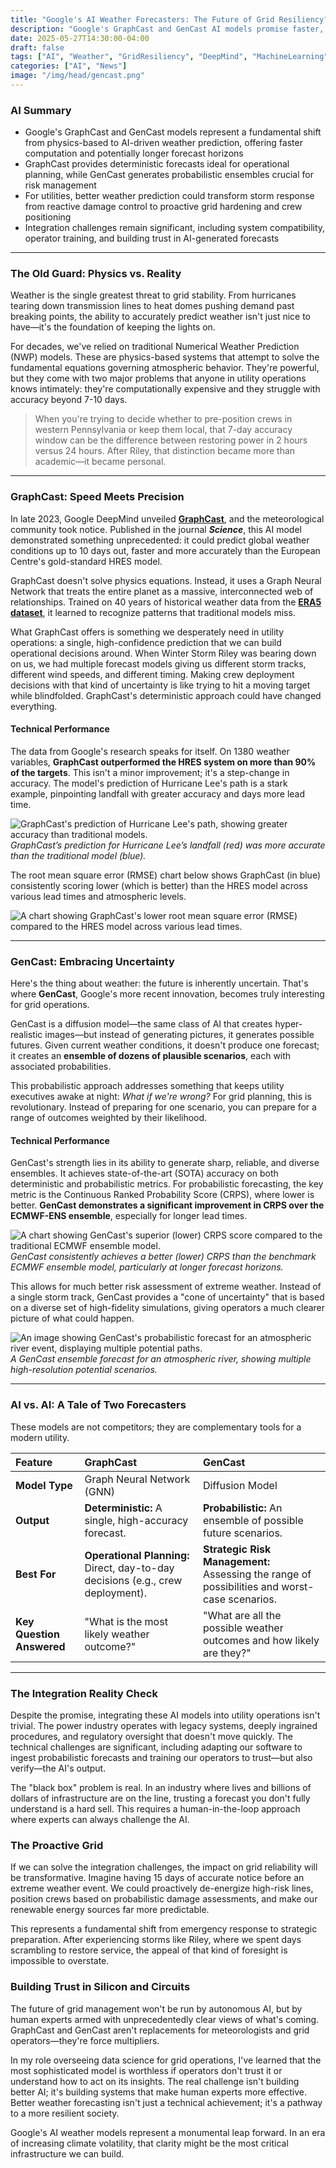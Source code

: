 ```yaml
---
title: "Google's AI Weather Forecasters: The Future of Grid Resiliency?"
description: "Google's GraphCast and GenCast AI models promise faster, more accurate weather forecasting - but can they truly revolutionize how utilities protect the power grid?"
date: 2025-05-27T14:30:00-04:00
draft: false
tags: ["AI", "Weather", "GridResiliency", "DeepMind", "MachineLearning", "Utilities"]
categories: ["AI", "News"]
image: "/img/head/gencast.png"
---
```



### AI Summary

- Google's GraphCast and GenCast models represent a fundamental shift from physics-based to AI-driven weather prediction, offering faster computation and potentially longer forecast horizons
- GraphCast provides deterministic forecasts ideal for operational planning, while GenCast generates probabilistic ensembles crucial for risk management
- For utilities, better weather prediction could transform storm response from reactive damage control to proactive grid hardening and crew positioning
- Integration challenges remain significant, including system compatibility, operator training, and building trust in AI-generated forecasts

---

### The Old Guard: Physics vs. Reality

Weather is the single greatest threat to grid stability. From hurricanes tearing down transmission lines to heat domes pushing demand past breaking points, the ability to accurately predict weather isn't just nice to have—it's the foundation of keeping the lights on.

For decades, we've relied on traditional Numerical Weather Prediction (NWP) models. These are physics-based systems that attempt to solve the fundamental equations governing atmospheric behavior. They're powerful, but they come with two major problems that anyone in utility operations knows intimately: they're computationally expensive and they struggle with accuracy beyond 7-10 days.

> When you're trying to decide whether to pre-position crews in western Pennsylvania or keep them local, that 7-day accuracy window can be the difference between restoring power in 2 hours versus 24 hours. After Riley, that distinction became more than academic—it became personal.

---

### GraphCast: Speed Meets Precision

In late 2023, Google DeepMind unveiled **[GraphCast](https://deepmind.google/discover/blog/graphcast-ai-model-for-faster-and-more-accurate-global-weather-forecasting/)**, and the meteorological community took notice. Published in the journal ***Science***, this AI model demonstrated something unprecedented: it could predict global weather conditions up to 10 days out, faster and more accurately than the European Centre's gold-standard HRES model.

GraphCast doesn't solve physics equations. Instead, it uses a Graph Neural Network that treats the entire planet as a massive, interconnected web of relationships. Trained on 40 years of historical weather data from the **[ERA5 dataset](https://www.ecmwf.int/en/forecasts/dataset/ecmwf-reanalysis-v5)**, it learned to recognize patterns that traditional models miss.

What GraphCast offers is something we desperately need in utility operations: a single, high-confidence prediction that we can build operational decisions around. When Winter Storm Riley was bearing down on us, we had multiple forecast models giving us different storm tracks, different wind speeds, and different timing. Making crew deployment decisions with that kind of uncertainty is like trying to hit a moving target while blindfolded. GraphCast's deterministic approach could have changed everything.

#### Technical Performance

The data from Google's research speaks for itself. On 1380 weather variables, **GraphCast outperformed the HRES system on more than 90% of the targets**. This isn't a minor improvement; it's a step-change in accuracy. The model's prediction of Hurricane Lee's path is a stark example, pinpointing landfall with greater accuracy and days more lead time.

![GraphCast's prediction of Hurricane Lee's path, showing greater accuracy than traditional models.](https://storage.googleapis.com/deepmind-media/DeepMind.com/Blog/graphcast-ai-model-for-faster-and-more-accurate-global-weather-forecasting/Graph_01_-_Still_-_Hi-Res.gif)
*GraphCast’s prediction for Hurricane Lee’s landfall (red) was more accurate than the traditional model (blue).*

The root mean square error (RMSE) chart below shows GraphCast (in blue) consistently scoring lower (which is better) than the HRES model across various lead times and atmospheric levels.

![A chart showing GraphCast's lower root mean square error (RMSE) compared to the HRES model across various lead times.](https://storage.googleapis.com/deepmind-media/DeepMind.com/Blog/graphcast-ai-model-for-faster-and-more-accurate-global-weather-forecasting/rmse_lead_time_by_level.png)

---

### GenCast: Embracing Uncertainty

Here's the thing about weather: the future is inherently uncertain. That's where **GenCast**, Google's more recent innovation, becomes truly interesting for grid operations.

GenCast is a diffusion model—the same class of AI that creates hyper-realistic images—but instead of generating pictures, it generates possible futures. Given current weather conditions, it doesn't produce one forecast; it creates an **ensemble of dozens of plausible scenarios**, each with associated probabilities.

This probabilistic approach addresses something that keeps utility executives awake at night: *What if we're wrong?* For grid planning, this is revolutionary. Instead of preparing for one scenario, you can prepare for a range of outcomes weighted by their likelihood.

#### Technical Performance

GenCast's strength lies in its ability to generate sharp, reliable, and diverse ensembles. It achieves state-of-the-art (SOTA) accuracy on both deterministic and probabilistic metrics. For probabilistic forecasting, the key metric is the Continuous Ranked Probability Score (CRPS), where lower is better. **GenCast demonstrates a significant improvement in CRPS over the ECMWF-ENS ensemble**, especially for longer lead times.

![A chart showing GenCast's superior (lower) CRPS score compared to the traditional ECMWF ensemble model.](https://storage.googleapis.com/deepmind-media/DeepMind.com/Blog/gencast-predicts-weather-and-the-risks-of-extreme-conditions-with-sota-accuracy/GenCast-CRPS.png)
*GenCast consistently achieves a better (lower) CRPS than the benchmark ECMWF ensemble model, particularly at longer forecast horizons.*

This allows for much better risk assessment of extreme weather. Instead of a single storm track, GenCast provides a "cone of uncertainty" that is based on a diverse set of high-fidelity simulations, giving operators a much clearer picture of what could happen.

![An image showing GenCast's probabilistic forecast for an atmospheric river event, displaying multiple potential paths.](https://storage.googleapis.com/deepmind-media/DeepMind.com/Blog/gencast-predicts-weather-and-the-risks-of-extreme-conditions-with-sota-accuracy/GenCast-AR-3.gif)
*A GenCast ensemble forecast for an atmospheric river, showing multiple high-resolution potential scenarios.*

---

### AI vs. AI: A Tale of Two Forecasters

These models are not competitors; they are complementary tools for a modern utility.

| Feature | **GraphCast** | **GenCast** |
| :--- | :--- | :--- |
| **Model Type** | Graph Neural Network (GNN) | Diffusion Model |
| **Output** | **Deterministic:** A single, high-accuracy forecast. | **Probabilistic:** An ensemble of possible future scenarios. |
| **Best For** | **Operational Planning:** Direct, day-to-day decisions (e.g., crew deployment). | **Strategic Risk Management:** Assessing the range of possibilities and worst-case scenarios. |
| **Key Question Answered** | "What is the most likely weather outcome?" | "What are all the possible weather outcomes and how likely are they?" |

---

### The Integration Reality Check

Despite the promise, integrating these AI models into utility operations isn't trivial. The power industry operates with legacy systems, deeply ingrained procedures, and regulatory oversight that doesn't move quickly. The technical challenges are significant, including adapting our software to ingest probabilistic forecasts and training our operators to trust—but also verify—the AI's output.

The "black box" problem is real. In an industry where lives and billions of dollars of infrastructure are on the line, trusting a forecast you don't fully understand is a hard sell. This requires a human-in-the-loop approach where experts can always challenge the AI.

### The Proactive Grid

If we can solve the integration challenges, the impact on grid reliability will be transformative. Imagine having 15 days of accurate notice before an extreme weather event. We could proactively de-energize high-risk lines, position crews based on probabilistic damage assessments, and make our renewable energy sources far more predictable.

This represents a fundamental shift from emergency response to strategic preparation. After experiencing storms like Riley, where we spent days scrambling to restore service, the appeal of that kind of foresight is impossible to overstate.

### Building Trust in Silicon and Circuits

The future of grid management won't be run by autonomous AI, but by human experts armed with unprecedentedly clear views of what's coming. GraphCast and GenCast aren't replacements for meteorologists and grid operators—they're force multipliers.

In my role overseeing data science for grid operations, I've learned that the most sophisticated model is worthless if operators don't trust it or understand how to act on its insights. The real challenge isn't building better AI; it's building systems that make human experts more effective. Better weather forecasting isn't just a technical achievement; it's a pathway to a more resilient society.

Google's AI weather models represent a monumental leap forward. In an era of increasing climate volatility, that clarity might be the most critical infrastructure we can build.
